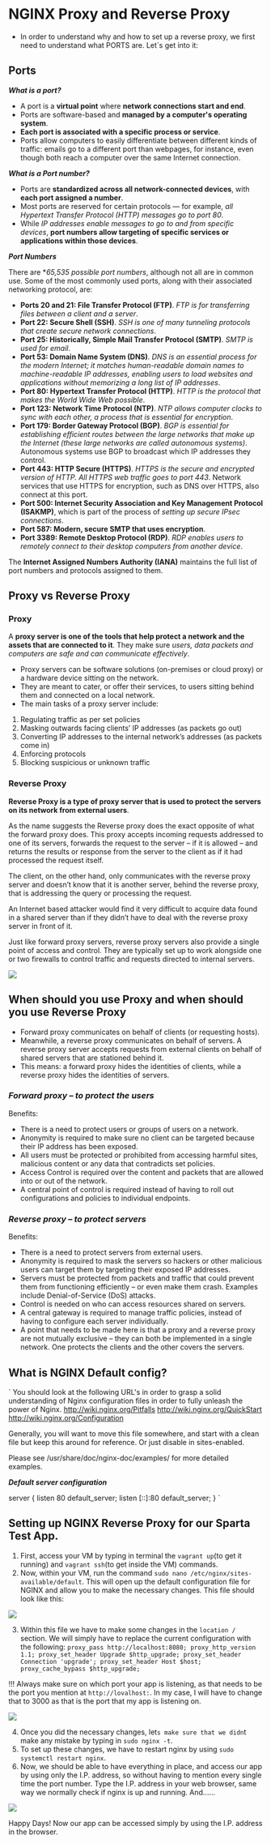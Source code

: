 # NGINX Proxy and Reverse Proxy

- In order to understand why and how to set up a reverse proxy, we first need to understand what PORTS are. Let`s get into it:

## Ports
***What is a port?***

- A port is a **virtual point** where **network connections start and end**. 
- Ports are software-based and **managed by a computer's operating system**. 
- **Each port is associated with a specific process or service**. 
- Ports allow computers to easily differentiate between different kinds of traffic: emails go to a different port than webpages, for instance, even though both reach a computer over the same Internet connection.

***What is a Port number?***

- Ports are **standardized across all network-connected devices**, with **each port assigned a number**. 
- Most ports are reserved for certain protocols — for example, *all Hypertext Transfer Protocol (HTTP) messages go to port 80*. 
- While *IP addresses enable messages to go to and from specific devices*, **port numbers allow targeting of specific services or applications within those devices**.

***Port Numbers***

There are **65,535 possible port numbers*, although not all are in common use. Some of the most commonly used ports, along with their associated networking protocol, are:

- **Ports 20 and 21: File Transfer Protocol (FTP)**. *FTP is for transferring files between a client and a server*.
- **Port 22: Secure Shell (SSH)**. *SSH is one of many tunneling protocols that create secure network connections*.
- **Port 25: Historically, Simple Mail Transfer Protocol (SMTP)**. *SMTP is used for email*.
- **Port 53: Domain Name System (DNS)**. *DNS is an essential process for the modern Internet; it matches human-readable domain names to machine-readable IP addresses, enabling users to load websites and applications without memorizing a long list of IP addresses*.
- **Port 80: Hypertext Transfer Protocol (HTTP)**. *HTTP is the protocol that makes the World Wide Web possible*.
- **Port 123: Network Time Protocol (NTP)**. *NTP allows computer clocks to sync with each other, a process that is essential for encryption*.
- **Port 179: Border Gateway Protocol (BGP)**. *BGP is essential for establishing efficient routes between the large networks that make up the Internet (these large networks are called autonomous systems)*. Autonomous systems use BGP to broadcast which IP addresses they control.
- **Port 443: HTTP Secure (HTTPS)**. *HTTPS is the secure and encrypted version of HTTP. All HTTPS web traffic goes to port 443*. Network services that use HTTPS for encryption, such as DNS over HTTPS, also connect at this port.
- **Port 500: Internet Security Association and Key Management Protocol (ISAKMP)**, which is part of the process of *setting up secure IPsec connections*.
- **Port 587: Modern, secure SMTP that uses encryption**.
- **Port 3389: Remote Desktop Protocol (RDP)**. *RDP enables users to remotely connect to their desktop computers from another device*.

The **Internet Assigned Numbers Authority (IANA)** maintains the full list of port numbers and protocols assigned to them.

## Proxy vs Reverse Proxy
### Proxy
 A **proxy server is one of the tools that help protect a network and the assets that are connected to it**. They make sure *users, data packets and computers are safe and can communicate effectively*.
 - Proxy servers can be software solutions (on-premises or cloud proxy) or a hardware device sitting on the network. 
 - They are meant to cater, or offer their services, to users sitting behind them and connected on a local network.
- The main tasks of a proxy server include:

1. Regulating traffic as per set policies
2. Masking outwards facing clients’ IP addresses (as packets go out)
3. Converting IP addresses to the internal network’s addresses (as packets come in)
4. Enforcing protocols
5. Blocking suspicious or unknown traffic


### Reverse Proxy

**Reverse Proxy is a type of proxy server that is used to protect the servers on its network from external users**.

As the name suggests the Reverse proxy does the exact opposite of what the forward proxy does.  This proxy accepts incoming requests addressed to one of its servers, forwards the request to the server – if it is allowed – and returns the results or response from the server to the client as if it had processed the request itself.

The client, on the other hand, only communicates with the reverse proxy server and doesn’t know that it is another server, behind the reverse proxy, that is addressing the query or processing the request.

An Internet based attacker would find it very difficult to acquire data found in a shared server than if they didn’t have to deal with the reverse proxy server in front of it.

Just like forward proxy servers, reverse proxy servers also provide a single point of access and control. They are typically set up to work alongside one or two firewalls to control traffic and requests directed to internal servers.

![](fpvsrp.png)

## When should you use Proxy and when should you use Reverse Proxy


- Forward proxy communicates on behalf of clients (or requesting hosts). 
- Meanwhile, a reverse proxy communicates on behalf of servers. A reverse proxy server accepts requests from external clients on behalf of shared servers that are stationed behind it.
- This means: a forward proxy hides the identities of clients, while a reverse proxy hides the identities of servers.

### ***Forward proxy – to protect the users***
Benefits:
- There is a need to protect users or groups of users on a network.
- Anonymity is required to make sure no client can be targeted because their IP address has been exposed.
- All users must be protected or prohibited from accessing harmful sites, malicious content or any data that contradicts set policies.
- Access Control is required over the content and packets that are allowed into or out of the network.
- A central point of control is required instead of having to roll out configurations and policies to individual endpoints.

### ***Reverse proxy – to protect servers***
Benefits:
- There is a need to protect servers from external users.
- Anonymity is required to mask the servers so hackers or other malicious users can target them by targeting their exposed IP addresses.
- Servers must be protected from packets and traffic that could prevent them from functioning efficiently – or even make them crash. Examples include Denial-of-Service (DoS) attacks.
- Control is needed on who can access resources shared on servers.
- A central gateway is required to manage traffic policies, instead of having to configure each server individually.
- A point that needs to be made here is that a proxy and a reverse proxy are not mutually exclusive – they can both be implemented in a single network. One protects the clients and the other covers the servers.

## What is NGINX Default config?

` 
You should look at the following URL's in order to grasp a solid understanding
of Nginx configuration files in order to fully unleash the power of Nginx.
http://wiki.nginx.org/Pitfalls
http://wiki.nginx.org/QuickStart
http://wiki.nginx.org/Configuration

Generally, you will want to move this file somewhere, and start with a clean
file but keep this around for reference. Or just disable in sites-enabled.

Please see /usr/share/doc/nginx-doc/examples/ for more detailed examples.


***Default server configuration***

server {
        listen 80 default_server;
        listen [::]:80 default_server;
        }
`

## Setting up NGINX Reverse Proxy for our Sparta Test App.

1. First, access your VM by typing in terminal the `vagrant up`(to get it running) and `vagrant ssh`(to get inside the VM) commands.
2. Now, within your VM, run the command `sudo nano /etc/nginx/sites-available/default`. This will open up the default configuration file for NGINX and allow you to make the necessary changes. This file should look like this:

![](defaultconfig.PNG)

3. Within this file we have to make some changes in the `location /` section.
We will simply have to replace the current configuration with the following:
`
 proxy_pass http://localhost:8080;
        proxy_http_version 1.1;
        proxy_set_header Upgrade $http_upgrade;
        proxy_set_header Connection 'upgrade';
        proxy_set_header Host $host;
        proxy_cache_bypass $http_upgrade;
`

!!! Always make sure on which port your app is listening, as that needs to be the port you mention at `http://lovalhost:`. In my case, I will have to change that to 3000 as that is the port that my app is listening on.  

![](portnumber.PNG)

4. Once you did the necessary changes, let`s make sure that we didn`t make any mistake by typing in `sudo nginx -t`. 
5. To set up these changes, we have to restart nginx by using `sudo systemctl restart nginx`.
6. Now, we should be able to have everything in place, and access our app by using only the I.P. address, so without having to mention every single time the port number. Type the I.P. address in your web browser, same way we normally check if nginx is up and running. And......

![](reverseproxyworks.PNG)

Happy Days! Now our app can be accessed simply by using the I.P. address in the browser. 



